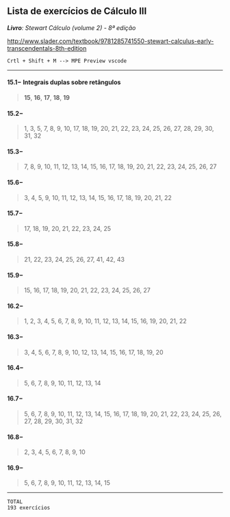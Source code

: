 ## Lista de exercícios de Cálculo III

___Livro__: Stewart Cálculo (volume 2) - 8ª edição_

http://www.slader.com/textbook/9781285741550-stewart-calculus-early-transcendentals-8th-edition

    Crtl + Shift + M --> MPE Preview vscode

-----------------------------------------------------

#### $15.1-$  Integrais duplas sobre retângulos
> __15__, __16__, __17__, __18__, __19__

#### $15.2-$
> 1, 3, 5, 7, 8, 9, 10, 17, 18, 19, 20, 21, 22, 23, 24, 25, 26, 27, 28, 29, 30, 31, 32

#### $15.3-$
> 7, 8, 9, 10, 11, 12, 13, 14, 15, 16, 17, 18, 19, 20, 21, 22, 23, 24, 25, 26, 27

#### $15.6-$
> 3, 4, 5, 9, 10, 11, 12, 13, 14, 15, 16, 17, 18, 19, 20, 21, 22

#### $15.7-$
> 17, 18, 19, 20, 21, 22, 23, 24, 25

#### $15.8-$
> 21, 22, 23, 24, 25, 26, 27, 41, 42, 43

#### $15.9-$
> 15, 16, 17, 18, 19, 20, 21, 22, 23, 24, 25, 26, 27

#### $16.2-$
> 1, 2, 3, 4, 5, 6, 7, 8, 9, 10, 11, 12, 13, 14, 15, 16, 19, 20, 21, 22

#### $16.3-$
> 3, 4, 5, 6, 7, 8, 9, 10, 12, 13, 14, 15, 16, 17, 18, 19, 20

#### $16.4-$
> 5, 6, 7, 8, 9, 10, 11, 12, 13, 14

#### $16.7-$
> 5, 6, 7, 8, 9, 10, 11, 12, 13, 14, 15, 16, 17, 18, 19, 20, 21, 22, 23, 24, 25, 26, 27, 28, 29, 30, 31, 32

#### $16.8-$
> 2, 3, 4, 5, 6, 7, 8, 9, 10

#### $16.9-$
> 5, 6, 7, 8, 9, 10, 11, 12, 13, 14, 15

-----------------------------------------------------

    TOTAL
    193 exercícios  